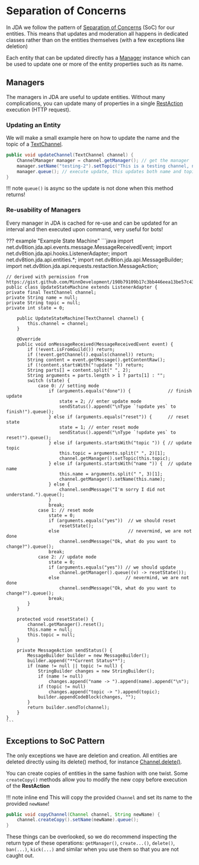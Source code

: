 # Separation of Concerns

In JDA we follow the pattern of [Separation of Concerns](https://en.wikipedia.org/wiki/Separation_of_concerns) (SoC) for our entities.
This means that updates and moderation all happens in dedicated classes rather than on the entities themselves (with a few exceptions like deletion)

Each entity that can be updated directly has a [Manager](#managers) instance which can be used to update one or more of the entity properties such as its name.

## Managers

The managers in JDA are useful to update entities.
Without many complications, you can update many of properties in a single [RestAction](using-restaction.md) execution (HTTP request).

### Updating an Entity

We will make a small example here on how to update the name and the topic of a [TextChannel](https://docs.jda.wiki/net/dv8tion/jda/api/entities/TextChannel.html).

```java
public void updateChannel(TextChannel channel) {
    ChannelManager manager = channel.getManager(); // get the manager
    manager.setName("testing-2").setTopic("This is a testing channel, no memes allowed"); // set the new values
    manager.queue(); // execute update, this updates both name and topic
}
```
!!! note 
    `queue()` is async so the update is not done when this method returns!

### Re-usability of Managers

Every manager in JDA is cached for re-use and can be updated for an interval and then executed upon command, very useful for bots!

??? example "Example State Machine"
    ```java
    import net.dv8tion.jda.api.events.message.MessageReceivedEvent;
    import net.dv8tion.jda.api.hooks.ListenerAdapter;
    import net.dv8tion.jda.api.entities.*;
    import net.dv8tion.jda.api.MessageBuilder;
    import net.dv8tion.jda.api.requests.restaction.MessageAction;
    
    // derived with permission from https://gist.github.com/MinnDevelopment/190b79109b17c3bb446eea13be57c43c
    public class UpdateStateMachine extends ListenerAdapter {
    private final TextChannel channel;
    private String name = null;
    private String topic = null;
    private int state = 0;
    
        public UpdateStateMachine(TextChannel channel) {
            this.channel = channel;
        }
    
        @Override
        public void onMessageReceived(MessageReceivedEvent event) {
            if (!event.isFromGuild()) return;
            if (!event.getChannel().equals(channel)) return;
            String content = event.getMessage().getContentRaw();
            if (!content.startsWith("!update ")) return;
            String parts[] = content.split(" ", 2);
            String arguments = parts.length > 1 ? parts[1] : "";
            switch (state) {
                case 0: // setting mode
                    if (arguments.equals("done")) {              // finish update
                        state = 2; // enter update mode
                        sendStatus().append("\nType `!update yes` to finish!").queue();
                    } else if (arguments.equals("reset")) {      // reset state
                        state = 1; // enter reset mode
                        sendStatus().append("\nType `!update yes` to reset!").queue();
                    } else if (arguments.startsWith("topic ")) { // update topic
                        this.topic = arguments.split(" ", 2)[1];
                        channel.getManager().setTopic(this.topic);
                    } else if (arguments.startsWith("name ")) {  // update name
                        this.name = arguments.split(" ", 3)[1];
                        channel.getManager().setName(this.name);
                    } else {
                        channel.sendMessage("I'm sorry I did not understand.").queue();
                    }
                    break;
                case 1: // reset mode
                    state = 0;
                    if (arguments.equals("yes"))  // we should reset
                        resetState();
                    else                          // nevermind, we are not done
                        channel.sendMessage("Ok, what do you want to change?").queue();
                    break;
                case 2: // update mode
                    state = 0;
                    if (arguments.equals("yes")) // we should update
                        channel.getManager().queue((v) -> resetState());
                    else                         // nevermind, we are not done
                        channel.sendMessage("Ok, what do you want to change?").queue();
                    break;
            }
        }
    
        protected void resetState() {
            channel.getManager().reset();
            this.name = null;
            this.topic = null;
        }
    
        private MessageAction sendStatus() {
            MessageBuilder builder = new MessageBuilder();
            builder.append("**Current Status**");
            if (name != null || topic != null) {
                StringBuilder changes = new StringBuilder();
                if (name != null)
                    changes.append("name -> ").append(name).append("\n");
                if (topic != null)
                    changes.append("topic -> ").append(topic);
                builder.appendCodeBlock(changes, "");
            }
            return builder.sendTo(channel);
        }
    }
    ```

## Exceptions to SoC Pattern

The only exceptions we have are deletion and creation.
All entities are deleted directly using its delete() method, for instance [Channel.delete()](https://docs.jda.wiki/net/dv8tion/jda/api/entities/Channel.html#delete()).

You can create copies of entities in the same fashion with one twist. Some `createCopy()` methods allow you to modify the new copy before execution of the **RestAction**

!!! note inline end 
    This will copy the provided `Channel` and set its name to the provided `newName`!

```java
public void copyChannel(Channel channel, String newName) {
    channel.createCopy().setName(newName).queue();
}
```


These things can be overlooked, so we do recommend inspecting the return type of these operations: `getManager()`, `create...()`, `delete()`, `ban(...)`, `kick(...)` and similar when you use them so that you are not caught out.